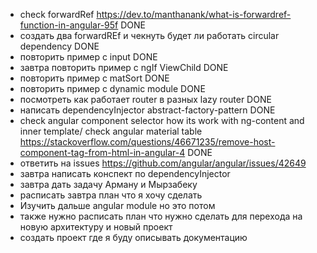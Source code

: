 - check forwardRef https://dev.to/manthanank/what-is-forwardref-function-in-angular-95f DONE
- создать два forwardREf и чекнуть будет ли работать circular dependency DONE
- повторить пример с input DONE
- завтра повторить пример с ngIf ViewChild DONE
- повторить пример с matSort DONE
- повторить пример с dynamic module DONE
- посмотреть как работает router в разных lazy router DONE
- написать dependencyInjector abstract-factory-pattern DONE
- check angular component selector how its work with ng-content and inner template/ check angular material
  table https://stackoverflow.com/questions/46671235/remove-host-component-tag-from-html-in-angular-4 DONE
- ответить на issues https://github.com/angular/angular/issues/42649
- завтра написать конспект по dependencyInjector
- завтра дать задачу Арману и Мырзабеку
- расписать завтра план что я хочу сделать
- Изучить дальше angular module но это потом
- также нужно расписать план что нужно сделать для перехода на новую архитектуру и новый проект
- создать проект где я буду описывать документацию
